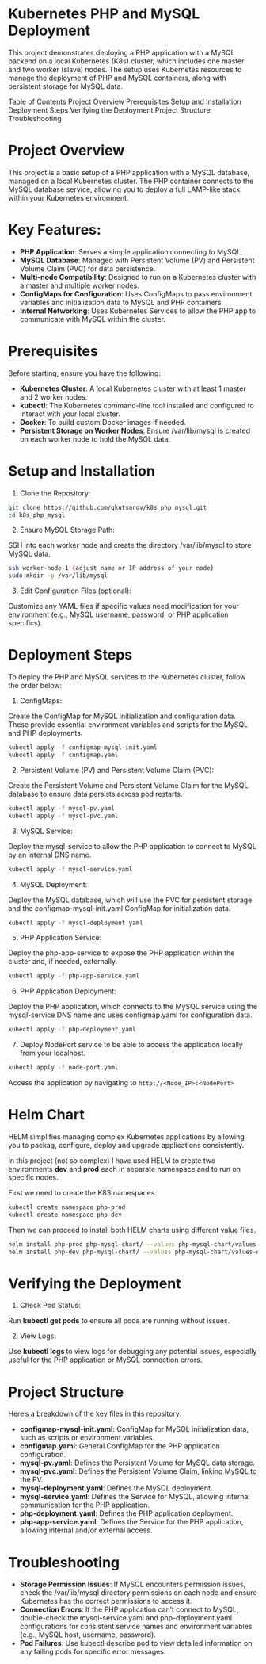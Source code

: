 # Kubernetes PHP and MySQL Deployment

This project demonstrates deploying a PHP application with a MySQL backend on a local Kubernetes (K8s) cluster, which includes one master and two worker (slave) nodes. The setup uses Kubernetes resources to manage the deployment of PHP and MySQL containers, along with persistent storage for MySQL data.

Table of Contents
Project Overview
Prerequisites
Setup and Installation
Deployment Steps
Verifying the Deployment
Project Structure
Troubleshooting

# Project Overview

This project is a basic setup of a PHP application with a MySQL database, managed on a local Kubernetes cluster. The PHP container connects to the MySQL database service, allowing you to deploy a full LAMP-like stack within your Kubernetes environment.

# Key Features:

- **PHP Application**: Serves a simple application connecting to MySQL.
- **MySQL Database**: Managed with Persistent Volume (PV) and Persistent Volume Claim (PVC) for data persistence.
- **Multi-node Compatibility**: Designed to run on a Kubernetes cluster with a master and multiple worker nodes.
- **ConfigMaps for Configuration**: Uses ConfigMaps to pass environment variables and initialization data to MySQL and PHP containers.
- **Internal Networking**: Uses Kubernetes Services to allow the PHP app to communicate with MySQL within the cluster.

# Prerequisites

Before starting, ensure you have the following:

- **Kubernetes Cluster**: A local Kubernetes cluster with at least 1 master and 2 worker nodes.
- **kubectl**: The Kubernetes command-line tool installed and configured to interact with your local cluster.
- **Docker**: To build custom Docker images if needed.
- **Persistent Storage on Worker Nodes**: Ensure /var/lib/mysql is created on each worker node to hold the MySQL data.

# Setup and Installation

1. Clone the Repository:

```bash
git clone https://github.com/gkutsarov/k8s_php_mysql.git
cd k8s_php_mysql
```
2. Ensure MySQL Storage Path:

SSH into each worker node and create the directory /var/lib/mysql to store MySQL data.

```bash
ssh worker-node-1 (adjust name or IP address of your node)
sudo mkdir -p /var/lib/mysql
```
3. Edit Configuration Files (optional):

Customize any YAML files if specific values need modification for your environment (e.g., MySQL username, password, or PHP application specifics).

# Deployment Steps

To deploy the PHP and MySQL services to the Kubernetes cluster, follow the order below:

1. ConfigMaps:

Create the ConfigMap for MySQL initialization and configuration data. These provide essential environment variables and scripts for the MySQL and PHP deployments.
```bash
kubectl apply -f configmap-mysql-init.yaml
kubectl apply -f configmap.yaml
```

2. Persistent Volume (PV) and Persistent Volume Claim (PVC):

Create the Persistent Volume and Persistent Volume Claim for the MySQL database to ensure data persists across pod restarts.

```bash
kubectl apply -f mysql-pv.yaml
kubectl apply -f mysql-pvc.yaml
```

3. MySQL Service:

Deploy the mysql-service to allow the PHP application to connect to MySQL by an internal DNS name.

```bash
kubectl apply -f mysql-service.yaml
```

4. MySQL Deployment:

Deploy the MySQL database, which will use the PVC for persistent storage and the configmap-mysql-init.yaml ConfigMap for initialization data.

```bash
kubectl apply -f mysql-deployment.yaml
```

5. PHP Application Service:

Deploy the php-app-service to expose the PHP application within the cluster and, if needed, externally.

```bash
kubectl apply -f php-app-service.yaml
```

6. PHP Application Deployment:

Deploy the PHP application, which connects to the MySQL service using the mysql-service DNS name and uses configmap.yaml for configuration data.

```bash
kubectl apply -f php-deployment.yaml
```

7. Deploy NodePort service to be able to access the application locally from your localhost.

```bash
kubectl apply -f node-port.yaml
```

Access the application by navigating to `http://<Node_IP>:<NodePort>`

# Helm Chart

HELM simplifies managing complex Kubernetes applications by allowing you to packag, configure, deploy and upgrade applications consistently.

In this project (not so complex) I have used HELM to create two environments **dev** and **prod** each in separate namespace and to run on specific nodes.

First we need to create the K8S namespaces
```bash
kubectl create namespace php-prod
kubectl create namespace php-dev
```

Then we can proceed to install both HELM charts using different value files.
```bash
helm install php-prod php-mysql-chart/ --values php-mysql-chart/values-prod.yaml --namespace=php-prod
helm install php-dev php-mysql-chart/ --values php-mysql-chart/values-dev.yaml --namespace=php-dev
```


# Verifying the Deployment

1. Check Pod Status:

Run **kubectl get pods** to ensure all pods are running without issues.

2. View Logs:

Use **kubectl logs <pod-name>** to view logs for debugging any potential issues, especially useful for the PHP application or MySQL connection errors.

# Project Structure

Here’s a breakdown of the key files in this repository:

- **configmap-mysql-init.yaml**: ConfigMap for MySQL initialization data, such as scripts or environment variables.
- **configmap.yaml**: General ConfigMap for the PHP application configuration.
- **mysql-pv.yaml**: Defines the Persistent Volume for MySQL data storage.
- **mysql-pvc.yaml**: Defines the Persistent Volume Claim, linking MySQL to the PV.
- **mysql-deployment.yaml**: Defines the MySQL deployment.
- **mysql-service.yaml**: Defines the Service for MySQL, allowing internal communication for the PHP application.
- **php-deployment.yaml**: Defines the PHP application deployment.
- **php-app-service.yaml**: Defines the Service for the PHP application, allowing internal and/or external access.

# Troubleshooting

- **Storage Permission Issues**: If MySQL encounters permission issues, check the /var/lib/mysql directory permissions on each node and ensure Kubernetes has the correct permissions to access it.
- **Connection Errors**: If the PHP application can’t connect to MySQL, double-check the mysql-service.yaml and php-deployment.yaml configurations for consistent service names and environment variables (e.g., MySQL host, username, password).
- **Pod Failures**: Use kubectl describe pod <pod-name> to view detailed information on any failing pods for specific error messages.
